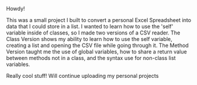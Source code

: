 Howdy! 

This was a small project I built to convert a personal Excel Spreadsheet into data that I could store in a list.
I wanted to learn how to use the 'self' variable inside of classes, so I made two versions of a CSV reader.
The Class Version shows my ability to learn how to use the self variable, creating a list and opening the CSV file while going through it.
The Method Version taught me the use of global variables, how to share a return value between methods not in a class, and the syntax use for non-class list variables.

Really cool stuff! Will continue uploading my personal projects
